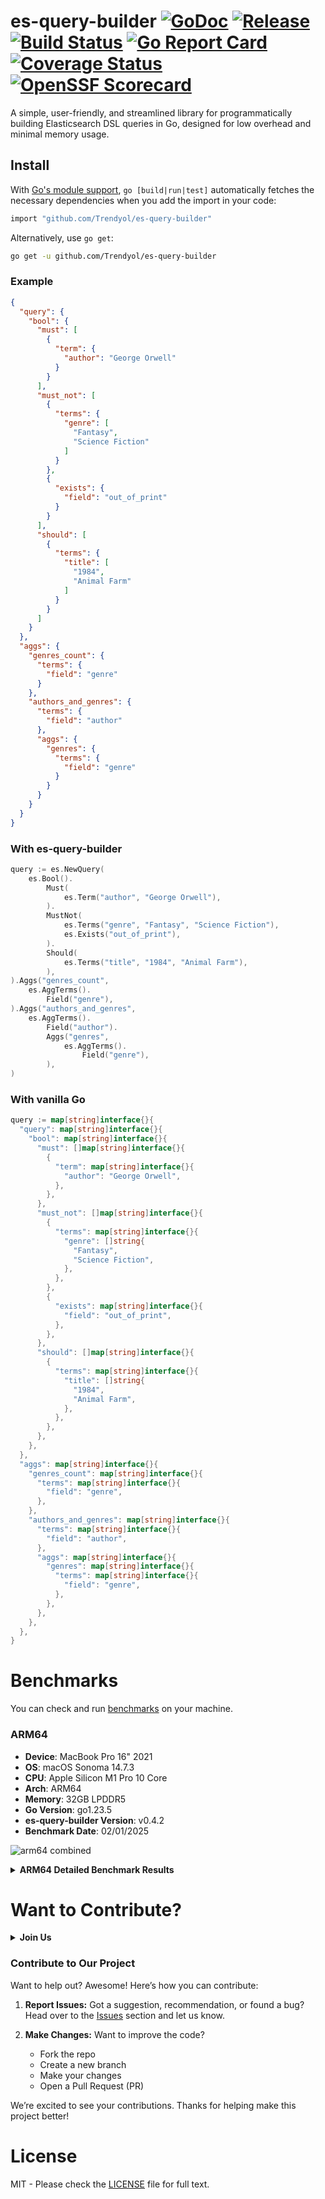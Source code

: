 # es-query-builder [![GoDoc][doc-img]][doc] [![Release][release-img]][release] [![Build Status][ci-img]][ci] [![Go Report Card][go-report-img]][go-report] [![Coverage Status][cov-img]][cov] [![OpenSSF Scorecard][scorecard-img]][scorecard]

A simple, user-friendly, and streamlined library for programmatically building Elasticsearch DSL queries in Go, designed
for low overhead and minimal memory usage.

## Install
With [Go's module support](https://go.dev/wiki/Modules#how-to-use-modules), `go [build|run|test]` automatically fetches the necessary dependencies when you add the import in your code:

```sh
import "github.com/Trendyol/es-query-builder"
```

Alternatively, use `go get`:

```sh
go get -u github.com/Trendyol/es-query-builder
```

### Example
```json
{
  "query": {
    "bool": {
      "must": [
        {
          "term": {
            "author": "George Orwell"
          }
        }
      ],
      "must_not": [
        {
          "terms": {
            "genre": [
              "Fantasy",
              "Science Fiction"
            ]
          }
        },
        {
          "exists": {
            "field": "out_of_print"
          }
        }
      ],
      "should": [
        {
          "terms": {
            "title": [
              "1984",
              "Animal Farm"
            ]
          }
        }
      ]
    }
  },
  "aggs": {
    "genres_count": {
      "terms": {
        "field": "genre"
      }
    },
    "authors_and_genres": {
      "terms": {
        "field": "author"
      },
      "aggs": {
        "genres": {
          "terms": {
            "field": "genre"
          }
        }
      }
    }
  }
}
```

### With es-query-builder

```go
query := es.NewQuery(
    es.Bool().
        Must(
            es.Term("author", "George Orwell"),
        ).
        MustNot(
            es.Terms("genre", "Fantasy", "Science Fiction"),
            es.Exists("out_of_print"),
        ).
        Should(
            es.Terms("title", "1984", "Animal Farm"),
        ),
).Aggs("genres_count",
    es.AggTerms().
        Field("genre"),
).Aggs("authors_and_genres",
    es.AggTerms().
        Field("author").
        Aggs("genres",
            es.AggTerms().
                Field("genre"),
        ),
)
```

### With vanilla Go

```go
query := map[string]interface{}{
  "query": map[string]interface{}{
    "bool": map[string]interface{}{
      "must": []map[string]interface{}{
        {
          "term": map[string]interface{}{
            "author": "George Orwell",
          },
        },
      },
      "must_not": []map[string]interface{}{
        {
          "terms": map[string]interface{}{
            "genre": []string{
              "Fantasy",
              "Science Fiction",
            },
          },
        },
        {
          "exists": map[string]interface{}{
            "field": "out_of_print",
          },
        },
      },
      "should": []map[string]interface{}{
        {
          "terms": map[string]interface{}{
            "title": []string{
              "1984",
              "Animal Farm",
            },
          },
        },
      },
    },
  },
  "aggs": map[string]interface{}{
    "genres_count": map[string]interface{}{
      "terms": map[string]interface{}{
        "field": "genre",
      },
    },
    "authors_and_genres": map[string]interface{}{
      "terms": map[string]interface{}{
        "field": "author",
      },
      "aggs": map[string]interface{}{
        "genres": map[string]interface{}{
          "terms": map[string]interface{}{
            "field": "genre",
          },
        },
      },
    },
  },
}
```



# Benchmarks

You can check and run [benchmarks](./benchmarks) on your machine.

### ARM64

- **Device**: MacBook Pro 16" 2021
- **OS**: macOS Sonoma 14.7.3 
- **CPU**: Apple Silicon M1 Pro 10 Core
- **Arch**: ARM64
- **Memory**: 32GB LPDDR5
- **Go Version**: go1.23.5
- **es-query-builder Version**: v0.4.2
- **Benchmark Date**: 02/01/2025

![arm64 combined](https://github.com/user-attachments/assets/61a38526-7ec7-47b2-85c8-037f5394acd8)

<details>
  <summary><b>ARM64 Detailed Benchmark Results</b></summary>

![arm64 simple](https://github.com/user-attachments/assets/6f8244fc-702c-4570-bef4-0e44a2514131)

- **es-query-builder** is 32% less efficient than **vanilla Go**.
- **[aquasecurity/esquery](https://github.com/aquasecurity/esquery)** is 82% less efficient than **es-query-builder**.
- **[defensestation/osquery](https://github.com/defensestation/osquery)** is 84% less efficient than **es-query-builder**.

Benchmark test file at [simple query benchmark](./benchmarks/tests/simple_benchmark_test.go)

---

![arm64 intermediate](https://github.com/user-attachments/assets/a31b01dc-8c49-4621-8993-303c0df0cf22)

- **es-query-builder** is 25% less efficient than **vanilla Go**.
- **[aquasecurity/esquery](https://github.com/aquasecurity/esquery)** is 75% less efficient than **es-query-builder**.
- **[defensestation/osquery](https://github.com/defensestation/osquery)** is 77% less efficient than **es-query-builder**.

Benchmark test file at [intermediate query benchmark](./benchmarks/tests/intermediate_benchmark_test.go)

---

![arm64 complex](https://github.com/user-attachments/assets/c3115f6b-35b5-422a-81e8-6af203c42ebb)

- **es-query-builder** is 31% less efficient than **vanilla Go**.
- **[aquasecurity/esquery](https://github.com/aquasecurity/esquery)** is 71% less efficient than **es-query-builder**.
- **[defensestation/osquery](https://github.com/defensestation/osquery)** is 71% less efficient than **es-query-builder**.

Benchmark test file at [complex query benchmark](./benchmarks/tests/complex_benchmark_test.go)

---

![arm64 mixed](https://github.com/user-attachments/assets/6b6a7a98-ff88-4be5-bc4f-2d6970553d8b)

- **es-query-builder** is 16% less efficient than **vanilla Go**.
- **[aquasecurity/esquery](https://github.com/aquasecurity/esquery)** is 66% less efficient than **es-query-builder**.
- **[defensestation/osquery](https://github.com/defensestation/osquery)** is 66% less efficient than **es-query-builder**.

Benchmark test file at [mixed query benchmark](./benchmarks/tests/mixed_benchmark_test.go)

---

![arm64 conditional](https://github.com/user-attachments/assets/be44f4f2-1b33-4f05-b049-08bfc78ae283)

- **es-query-builder** is 28% less efficient than **vanilla Go**.
- **[aquasecurity/esquery](https://github.com/aquasecurity/esquery)** is 71% less efficient than **es-query-builder**.
- **[defensestation/osquery](https://github.com/defensestation/osquery)** is 72% less efficient than **es-query-builder**.

Benchmark test file at [conditional query benchmark](./benchmarks/tests/conditional_benchmark_test.go)

---

![arm64 multi filter](https://github.com/user-attachments/assets/5956c4f5-4f85-436f-ae83-ec0dfda9c170)

- **es-query-builder** is 24% less efficient than **vanilla Go**.
- **[aquasecurity/esquery](https://github.com/aquasecurity/esquery)** is 73% less efficient than **es-query-builder**.
- **[defensestation/osquery](https://github.com/defensestation/osquery)** is 74% less efficient than **es-query-builder**.

Benchmark test file at [multi filter query benchmark](./benchmarks/tests/multi_filter_benchmark_test.go)

---

![arm64 aggs](https://github.com/user-attachments/assets/7c6434ab-fa1e-4fd0-99e1-67429168e8ac)

- **es-query-builder** is 29% less efficient than **vanilla Go**.
- **[aquasecurity/esquery](https://github.com/aquasecurity/esquery)** is 67% less efficient than **es-query-builder**.
- **[defensestation/osquery](https://github.com/defensestation/osquery)** is 68% less efficient than **es-query-builder**.

Benchmark test file at [aggs query benchmark](./benchmarks/tests/aggs_benchmark_test.go)

---

### MacBook M1 Pro 10 Core Benchmark Result Table 

|Benchmark Name     |vanilla go score|vanilla go ns/op|aquasecurity/esquery score|aquasecurity/esquery ns/op|defensestation/osquery score|defensestation/osquery ns/op|es-query-builder score|es-query-builder ns/op|
|-------------------|----------------|----------------|--------------------------|--------------------------|----------------------------|----------------------------|----------------------|----------------------|
|simple             |16289468        |368             |1949335                   |3079                      |1747318                     |3425                        |11026227              |533                   |
|simple             |16274949        |368             |1948286                   |3077                      |1748682                     |3431                        |11158036              |536                   |
|simple             |16157809        |370             |1944097                   |3082                      |1747022                     |3446                        |10935156              |536                   |
|simple             |16272403        |370             |1945136                   |3082                      |1742745                     |3439                        |11048505              |538                   |
|simple             |16122024        |370             |1948617                   |3075                      |1746759                     |3433                        |11024264              |533                   |
|simple avg         |16223330,60     |369,20          |1947094,20                |3079,00                   |1746505,20                  |3434,80                     |11038437,60           |535,20                |
|simple median      |16272403,00     |370,00          |1948286,00                |3079,00                   |1747022,00                  |3433,00                     |11026227,00           |536,00                |
|simple stddev      |69286,11        |0,98            |2077,41                   |2,76                      |1993,47                     |7,17                        |71305,27              |1,94                  |
|                   |                |                |                          |                          |                            |                            |                      |                      |
|complex            |2328243         |2575            |471954                    |12725                     |426900                      |14162                       |1609507               |3705                  |
|complex            |2336179         |2565            |470151                    |12656                     |428108                      |14103                       |1627707               |3705                  |
|complex            |2343412         |2573            |477055                    |12630                     |426849                      |14037                       |1622174               |3698                  |
|complex            |2340090         |2563            |474279                    |12627                     |427857                      |14038                       |1619374               |3695                  |
|complex            |2333827         |2571            |474705                    |12645                     |425506                      |14062                       |1625364               |3702                  |
|complex avg        |2336350,20      |2569,40         |473628,80                 |12656,60                  |427044,00                   |14080,40                    |1620825,20            |3701,00               |
|complex median     |2336179,00      |2571,00         |474279,00                 |12645,00                  |426900,00                   |14062,00                    |1622174,00            |3702,00               |
|complex stddev     |5214,93         |4,63            |2375,70                   |35,77                     |918,40                      |47,31                       |6324,35               |3,95                  |
|                   |                |                |                          |                          |                            |                            |                      |                      |
|conditional        |3983532         |1491            |836204                    |7168                      |793478                      |7522                        |2894722               |2087                  |
|conditional        |3918195         |1534            |845427                    |7106                      |805912                      |7486                        |2884924               |2121                  |
|conditional        |4044111         |1487            |840529                    |7157                      |794827                      |7545                        |2898068               |2081                  |
|conditional        |4048710         |1488            |846610                    |7125                      |804211                      |7468                        |2881280               |2082                  |
|conditional        |4039155         |1484            |840256                    |7105                      |802660                      |7475                        |2891826               |2072                  |
|conditional avg    |4006740,60      |1496,80         |841805,20                 |7132,20                   |800217,60                   |7499,20                     |2890164,00            |2088,60               |
|conditional median |4039155,00      |1488,00         |840529,00                 |7125,00                   |802660,00                   |7486,00                     |2891826,00            |2082,00               |
|conditional stddev |50174,96        |18,73           |3784,33                   |25,98                     |5075,82                     |29,50                       |6203,13               |16,91                 |
|                   |                |                |                          |                          |                            |                            |                      |                      |
|intermediate       |4573310         |1312            |867562                    |6954                      |779059                      |7674                        |3395592               |1774                  |
|intermediate       |4567904         |1316            |861070                    |6973                      |771276                      |7714                        |3413900               |1769                  |
|intermediate       |4563678         |1319            |862593                    |6924                      |782931                      |7651                        |3408219               |1777                  |
|intermediate       |4556863         |1317            |867105                    |6904                      |783907                      |7647                        |3398814               |1770                  |
|intermediate       |4559426         |1320            |863877                    |6945                      |780218                      |7773                        |3416360               |1768                  |
|intermediate avg   |4564236,20      |1316,80         |864441,40                 |6940,00                   |779478,20                   |7691,80                     |3406577,00            |1771,60               |
|intermediate median|4563678,00      |1317,00         |863877,00                 |6945,00                   |780218,00                   |7674,00                     |3408219,00            |1770,00               |
|intermediate stddev|5892,37         |2,79            |2527,23                   |23,92                     |4461,73                     |47,06                       |8160,44               |3,38                  |
|                   |                |                |                          |                          |                            |                            |                      |                      |
|mixed              |3452348         |1739            |1000000                   |5576                      |1000000                     |5519                        |2926890               |2057                  |
|mixed              |3467690         |1734            |1000000                   |5143                      |1000000                     |5525                        |2930038               |2052                  |
|mixed              |3489582         |1726            |1000000                   |5224                      |1000000                     |5520                        |2920724               |2053                  |
|mixed              |3465878         |1728            |1000000                   |5154                      |1000000                     |5541                        |2935546               |2053                  |
|mixed              |3474674         |1734            |1000000                   |5141                      |1000000                     |5513                        |2932101               |2056                  |
|mixed avg          |3470034,40      |1732,20         |1000000,00                |5247,60                   |1000000,00                  |5523,60                     |2929059,80            |2054,20               |
|mixed median       |3467690,00      |1734,00         |1000000,00                |5154,00                   |1000000,00                  |5520,00                     |2930038,00            |2053,00               |
|mixed stddev       |12159,07        |4,66            |0,00                      |167,01                    |0,00                        |9,50                        |5029,32               |1,94                  |
|                   |                |                |                          |                          |                            |                            |                      |                      |
|multi filter       |4035531         |1481            |841471                    |7113                      |797647                      |7482                        |3064244               |1964                  |
|multi filter       |4089892         |1474            |836565                    |7091                      |800364                      |7492                        |3077422               |1961                  |
|multi filter       |4062204         |1477            |840290                    |7105                      |801840                      |7493                        |3064178               |1957                  |
|multi filter       |4034770         |1481            |838080                    |7136                      |795669                      |7491                        |3077875               |1967                  |
|multi filter       |4026196         |1474            |848299                    |7074                      |806515                      |7483                        |3078358               |1962                  |
|multi filter avg   |4049718,60      |1477,40         |840941,00                 |7103,80                   |800407,00                   |7488,20                     |3072415,40            |1962,20               |
|multi filter median|4035531,00      |1477,00         |840290,00                 |7105,00                   |800364,00                   |7491,00                     |3077422,00            |1962,00               |
|multi filter stdev |23442,90        |3,14            |4054,12                   |20,86                     |3726,37                     |4,71                        |6705,44               |3,31                  |
|                   |                |                |                          |                          |                            |                            |                      |                      |
|aggs               |2591437         |2314            |619117                    |9737                      |604124                      |10140                       |1859446               |3232                  |
|aggs               |2625234         |2291            |611305                    |9711                      |586738                      |10074                       |1872366               |3220                  |
|aggs               |2622649         |2292            |613981                    |9707                      |596095                      |10684                       |1871360               |3216                  |
|aggs               |2626522         |2284            |605070                    |9692                      |598178                      |10066                       |1857014               |3209                  |
|aggs               |2623935         |2295            |613622                    |9687                      |593932                      |10063                       |1858818               |3224                  |
|aggs avg           |2617955,40      |2295,20         |612619,00                 |9706,80                   |595813,40                   |10205,40                    |1863800,80            |3220,20               |
|aggs median        |2623935,00      |2292,00         |613622,00                 |9707,00                   |596095,00                   |10074,00                    |1859446,00            |3220,00               |
|aggs stddev        |13321,98        |10,07           |4556,29                   |17,55                     |5668,14                     |240,96                      |6638,64               |7,70                  |

</details>


# Want to Contribute?

<details>
  <summary><b>Join Us</b></summary>
  <img src="https://github.com/user-attachments/assets/34bb6fc2-237b-49df-bae9-8ce2b14096ca" width="400px" alt="join us"/>
</details>

###  Contribute to Our Project

Want to help out? Awesome! Here’s how you can contribute:

1. **Report Issues:** Got a suggestion, recommendation, or found a bug? Head over to the [Issues](https://github.com/Trendyol/es-query-builder/issues) section and let us know.

2. **Make Changes:** Want to improve the code?
   - Fork the repo
   - Create a new branch
   - Make your changes
   - Open a Pull Request (PR)

We’re excited to see your contributions. Thanks for helping make this project better!

# License

MIT - Please check the [LICENSE](./LICENSE) file for full text.

[doc-img]: https://godoc.org/github.com/Trendyol/es-query-builder?status.svg

[doc]: https://godoc.org/github.com/Trendyol/es-query-builder

[release]: https://github.com/Trendyol/es-query-builder/releases

[release-img]: https://img.shields.io/github/v/release/Trendyol/es-query-builder.svg

[go-report-img]: https://goreportcard.com/badge/github.com/Trendyol/es-query-builder

[go-report]: https://goreportcard.com/report/github.com/Trendyol/es-query-builder

[cov-img]: https://codecov.io/gh/Trendyol/es-query-builder/branch/main/graph/badge.svg

[cov]: https://codecov.io/gh/Trendyol/es-query-builder

[ci-img]: https://github.com/Trendyol/es-query-builder/actions/workflows/build-test.yml/badge.svg

[ci]: https://github.com/Trendyol/es-query-builder/actions/workflows/build-test.yml

[scorecard]: https://scorecard.dev/viewer/?uri=github.com/Trendyol/es-query-builder

[scorecard-img]: https://api.scorecard.dev/projects/github.com/Trendyol/es-query-builder/badge
